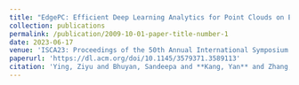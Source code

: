 ```yaml
---
title: "EdgePC: Efficient Deep Learning Analytics for Point Clouds on Edge Devices"
collection: publications
permalink: /publication/2009-10-01-paper-title-number-1
date: 2023-06-17
venue: 'ISCA23: Proceedings of the 50th Annual International Symposium on Computer Architecture, Orlando, FL, USA'
paperurl: 'https://dl.acm.org/doi/10.1145/3579371.3589113'
citation: 'Ying, Ziyu and Bhuyan, Sandeepa and **Kang, Yan** and Zhang, Yingtian and Kandemir, Mahmut T. and Das, Chita R. (2023). &quot;EdgePC: Efficient Deep Learning Analytics for Point Clouds on Edge Devices&quot; <i>ISCA23</i>.'
---
```


